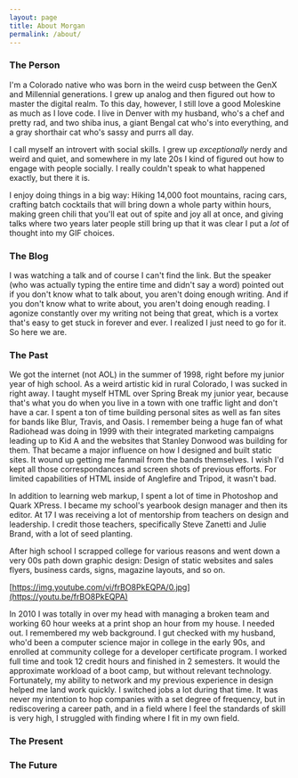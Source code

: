 ```yaml
---
layout: page
title: About Morgan
permalink: /about/
---
```


### The Person

I'm a Colorado native who was born in the weird cusp between the GenX and Millennial generations. I grew up analog and then figured out how to master the digital realm. To this day, however, I still love a good Moleskine as much as I love code. I live in Denver with my husband, who's a chef and pretty rad, and two shiba inus, a giant Bengal cat who's into everything, and a gray shorthair cat who's sassy and purrs all day.

I call myself an introvert with social skills. I grew up _exceptionally_ nerdy and weird and quiet, and somewhere in my late 20s I kind of figured out how to engage with people socially. I really couldn't speak to what happened exactly, but there it is.

I enjoy doing things in a big way: Hiking 14,000 foot mountains, racing cars, crafting batch cocktails that will bring down a whole party within hours, making green chili that you'll eat out of spite and joy all at once, and giving talks where two years later people still bring up that it was clear I put a _lot_ of thought into my GIF choices.

### The Blog

I was watching a talk and of course I can't find the link. But the speaker (who was actually typing the entire time and didn't say a word) pointed out if you don't know what to talk about, you aren't doing enough writing. And if you don't know what to write about, you aren't doing enough reading. I agonize constantly over my writing not being that great, which is a vortex that's easy to get stuck in forever and ever. I realized I just need to go for it. So here we are.

### The Past

We got the internet (not AOL) in the summer of 1998, right before my junior year of high school. As a weird artistic kid in rural Colorado, I was sucked in right away. I taught myself HTML over Spring Break my junior year, because that's what you do when you live in a town with one traffic light and don't have a car. I spent a ton of time building personal sites as well as fan sites for bands like Blur, Travis, and Oasis. I remember being a huge fan of what Radiohead was doing in 1999 with their integrated marketing campaigns leading up to Kid A and the websites that Stanley Donwood was building for them. That became a major influence on how I designed and built static sites. It wound up getting me fanmail from the bands themselves. I wish I'd kept all those correspondances and screen shots of previous efforts. For limited capabilities of HTML inside of Anglefire and Tripod, it wasn't bad.

In addition to learning web markup, I spent a lot of time in Photoshop and Quark XPress. I became my school's yearbook design manager and then its editor. At 17 I was receiving a lot of mentorship from teachers on design and leadership. I credit those teachers, specifically Steve Zanetti and Julie Brand, with a lot of seed planting.

After high school I scrapped college for various reasons and went down a very 00s path down graphic design: Design of static websites and sales flyers, business cards, signs, magazine layouts, and so on.

[https://img.youtube.com/vi/frBO8PkEQPA/0.jpg](https://youtu.be/frBO8PkEQPA)

In 2010 I was totally in over my head with managing a broken team and working 60 hour weeks at a print shop an hour from my house. I needed out. I remembered my web background. I gut checked with my husband, who'd been a computer science major in college in the early 90s, and enrolled at community college for a developer certificate program. I worked full time and took 12 credit hours and finished in 2 semesters. It would the approximate workload of a boot camp, but without relevant technology. Fortunately, my ability to network and my previous experience in design helped me land work quickly. I switched jobs a lot during that time. It was never my intention to hop companies with a set degree of frequency, but in rediscovering a career path, and in a field where I feel the standards of skill is very high, I struggled with finding where I fit in my own field.

### The Present



### The Future

